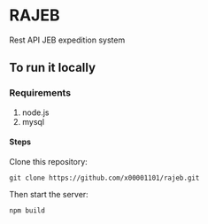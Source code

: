 # RAJEB
Rest API JEB expedition system

## To run it locally
### Requirements
1. node.js
2. mysql

#### Steps
Clone this repository:
```
git clone https://github.com/x00001101/rajeb.git
```
Then start the server:
```
npm build
```
